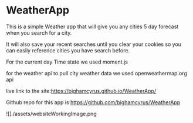 # WeatherApp

This is a simple Weather app that will give you any cities 5 day forecast when you search for a city. 

It will also save your recent searches until you clear your cookies so you can easily reference cities you have search before. 

For the current day Time state we used moment.js

for the weather api to pull city weather data we used openweathermap.org api 

live link to the site:https://bighamcyrus.github.io/WeatherApp/

Github repo for this app is https://github.com/bighamcyrus/WeatherApp

![]./assets/websiteWorkingImage.png